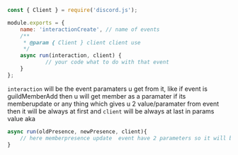 ```js
const { Client } = require('discord.js');

module.exports = {
    name: 'interactionCreate', // name of events 
    /**
     * @param { Client } client client use
     */
    async run(interaction, client) {  
            // your code what to do with that event 
    }
};
```

`interaction` will be the event paramaters u get from it,
like if event is guildMemberAdd then u will get member as a paramater 
if its memberupdate or any thing which gives u 2 value/paramater from event then it will be always at first 
and `client` will be always at last in params value aka
```js
async run(oldPresence, newPresence, client){
    // here memberpresence update  event have 2 parameters so it will be like this  any thing but client will be at last of it and if it get switch then it will property will change so ...
} 
```